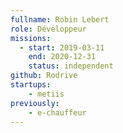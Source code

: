 ```yaml
---
fullname: Robin Lebert
role: Développeur
missions:
  - start: 2019-03-11
    end: 2020-12-31
    status: independent
github: Rodrive
startups:
    - metiis
previously:
    - e-chauffeur
---
```

